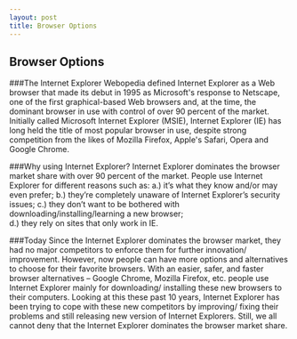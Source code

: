 ```yaml
---
layout: post 
title: Browser Options
---
```


## Browser Options

###The Internet Explorer 
Webopedia defined Internet Explorer as a Web browser that made its debut in 1995 as Microsoft's response to Netscape, 
one of the first graphical-based Web browsers and, at the time, the dominant browser in use with control of over 
90 percent of the market. Initially called Microsoft Internet Explorer (MSIE), 
Internet Explorer (IE) has long held the title of most popular browser in use, 
despite strong competition from the likes of Mozilla Firefox, Apple's Safari, Opera and Google Chrome.

###Why using Internet Explorer? 
Internet Explorer dominates the browser market share with over 90 percent of the market. 
People use Internet Explorer for different reasons such as: 
a.) it’s what they know and/or may even prefer; 
b.) they’re completely unaware of Internet Explorer’s security issues; 
c.) they don’t want to be bothered with downloading/installing/learning a new browser;  
d.) they rely on sites that only work in IE.

###Today 
Since the Internet Explorer dominates the browser market, they had no major competitors to enforce them for further innovation/ improvement. 
However, now people can have more options and alternatives to choose for their favorite browsers. 
With an easier, safer, and faster browser alternatives – Google Chrome, Mozilla Firefox, etc. people use Internet Explorer mainly for downloading/ installing these new browsers to their computers. 
Looking at this these past 10 years, Internet Explorer has been trying to cope with these new competitors by improving/ fixing their problems and still releasing new version of Internet Explorers. 
Still, we all cannot deny that the Internet Explorer dominates the browser market share. 
